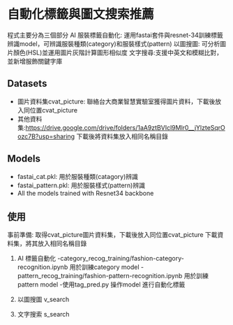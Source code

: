 # 自動化標籤與圖文搜索推薦

程式主要分為三個部分
AI 服裝標籤自動化: 運用fastai套件與resnet-34訓練標籤辨識model，可辨識服裝種類(category)和服裝樣式(pattern)
以圖搜圖: 可分析圖片顏色(HSL)並運用圖片灰階計算圖形相似度
文字搜尋:支援中英文和模糊比對，並新增服飾關鍵字庫

## Datasets

- 圖片資料集cvat_picture: 聯絡台大商業智慧實驗室獲得圖片資料，下載後放入同位置cvat_picture
- 其他資料集:https://drive.google.com/drive/folders/1aA9ztBVIcl9Mlr0__jYlzteSqrOozc7B?usp=sharing 下載後將資料集放入相同名稱目錄

## Models

- fastai_cat.pkl: 用於服裝種類(catagory)辨識
- fastai_pattern.pkl: 用於服裝樣式(pattern)辨識
- All the models trained with Resnet34 backbone

## 使用
事前準備: 
取得cvat_picture圖片資料集，下載後放入同位置cvat_picture
下載資料集，將其放入相同名稱目錄
1. AI 標籤自動化
-category_recog_training/fashion-category-recognition.ipynb 用於訓練category model
-pattern_recog_training/fashion-pattern-recognition.ipynb 用於訓練pattern model
-使用tag_pred.py 操作model 進行自動化標籤

2. 以圖搜圖 v_search 
3. 文字搜索 s_search
